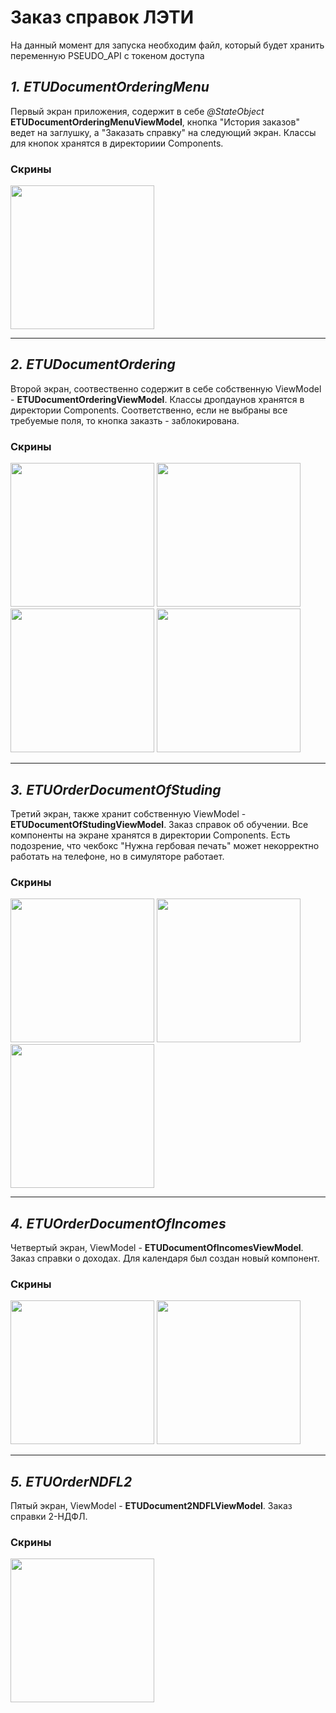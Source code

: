 # **Заказ справок ЛЭТИ**

На данный момент для запуска необходим файл, который будет хранить переменную PSEUDO_API с токеном доступа

## ___1.___ ___ETUDocumentOrderingMenu___
    
Первый экран приложения, содержит в себе *@StateObject* **ETUDocumentOrderingMenuViewModel**, кнопка "История заказов" ведет на заглушку, а "Заказать справку" на следующий экран. Классы для кнопок хранятся в директориии Components.

### __Скрины__

<img src="./images/photo_2021-12-06_14-26-04.jpg" width="230"/>

***

## ___2.___ ___ETUDocumentOrdering___

Второй экран, соотвественно содержит в себе собственную ViewModel - **ETUDocumentOrderingViewModel**. Классы дропдаунов хранятся в директории Components. Соответственно, если не выбраны все требуемые поля, то кнопка заказть - заблокирована.

### __Скрины__

<img src="./images/photo_2021-12-06_14-26-09.jpg" width="230"/> 
<img src="./images/photo_2021-12-06_14-26-12.jpg" width="230"/> 
<img src="./images/photo_2021-12-06_14-26-16.jpg" width="230"/>
<img src="./images/photo_2021-12-06_14-26-19.jpg" width="230"/>

***

## ___3.___ ___ETUOrderDocumentOfStuding___

Третий экран, также хранит собственную ViewModel - **ETUDocumentOfStudingViewModel**. Заказ справок об обучении. Все компоненты на экране хранятся в директории Components. Есть подозрение, что чекбокс "Нужна гербовая печать" может некорректно работать на телефоне, но в симуляторе работает.

### __Скрины__

<img src="./images/photo_2021-12-06_14-26-22.jpg" width="230"/> 
<img src="./images/photo_2021-12-06_14-26-24.jpg" width="230"/> 
<img src="./images/photo_2021-12-06_14-26-26.jpg" width="230"/> 


***

## ___4.___ ___ETUOrderDocumentOfIncomes___

Четвертый экран, ViewModel - **ETUDocumentOfIncomesViewModel**. Заказ справки о доходах. Для календаря был создан новый компонент.

### __Скрины__

<img src="./images/photo_2021-12-06_14-26-30.jpg" width="230"/> 
<img src="./images/photo_2021-12-06_14-26-28.jpg" width="230"/> 

***

## ___5.___ ___ETUOrderNDFL2___
Пятый экран, ViewModel - **ETUDocument2NDFLViewModel**. Заказ справки 2-НДФЛ.

### __Скрины__

<img src="./images/photo_2021-12-06_14-26-32.jpg" width="230"/> 


